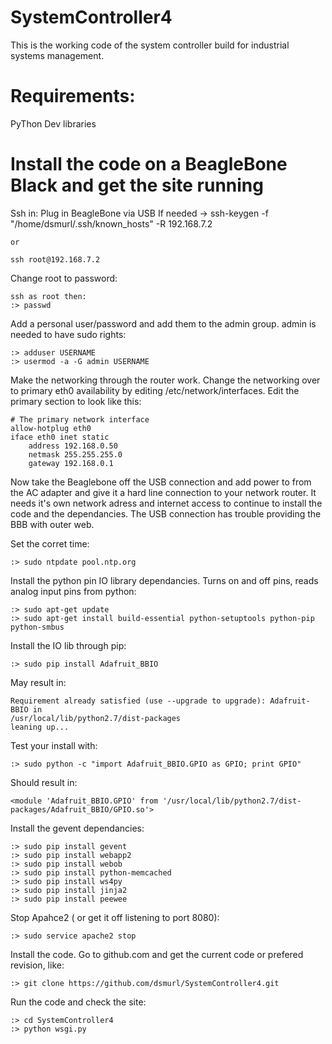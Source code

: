 # SystemController4
This is the working code of the system controller build for industrial systems management.

# Requirements:
PyThon Dev libraries


# Install the code on a BeagleBone Black and get the site running

Ssh in:
	Plug in BeagleBone via USB
	If needed  ->  ssh-keygen -f "/home/dsmurl/.ssh/known_hosts" -R 192.168.7.2

	or 

	ssh root@192.168.7.2

Change root to password:

	ssh as root then:
	:> passwd
		

Add a personal user/password and add them to the admin group.  admin is needed 
to have sudo rights:

	:> adduser USERNAME
	:> usermod -a -G admin USERNAME

Make the networking through the router work.  Change the networking over to primary 
eth0 availability by editing /etc/network/interfaces.  Edit the primary section to 
look like this:

	# The primary network interface
	allow-hotplug eth0
	iface eth0 inet static
	    address 192.168.0.50
	    netmask 255.255.255.0
	    gateway 192.168.0.1

Now take the Beaglebone off the USB connection and add power to from the AC adapter and give it a hard line connection to your network router.  It needs it's own network adress and internet access to continue to install the code and the dependancies.  The USB connection has trouble providing the BBB with outer web.

Set the corret time:

	:> sudo ntpdate pool.ntp.org

Install the python pin IO library dependancies.  Turns on and off pins, reads analog input 
pins from python:

	:> sudo apt-get update
	:> sudo apt-get install build-essential python-setuptools python-pip python-smbus

Install the IO lib through pip:

	:> sudo pip install Adafruit_BBIO

May result in:

	Requirement already satisfied (use --upgrade to upgrade): Adafruit-BBIO in 
	/usr/local/lib/python2.7/dist-packages
	leaning up...

Test your install with:

	:> sudo python -c "import Adafruit_BBIO.GPIO as GPIO; print GPIO"

Should result in:

	<module 'Adafruit_BBIO.GPIO' from '/usr/local/lib/python2.7/dist-packages/Adafruit_BBIO/GPIO.so'>

Install the gevent dependancies:

	:> sudo pip install gevent
	:> sudo pip install webapp2
	:> sudo pip install webob
	:> sudo pip install python-memcached
	:> sudo pip install ws4py
	:> sudo pip install jinja2
	:> sudo pip install peewee

Stop Apahce2 ( or get it off listening to port 8080):
	
	:> sudo service apache2 stop

Install the code.  Go to github.com and get the current code or prefered revision, like:

	:> git clone https://github.com/dsmurl/SystemController4.git

Run the code and check the site:

	:> cd SystemController4
	:> python wsgi.py

	

